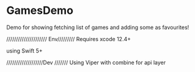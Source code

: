 # GamesDemo
Demo for showing fetching list of games and adding some as favourites! 

///////////////////// Env/////////
Requires xcode 12.4+ 

using Swift 5+

///////////////////Dev ///////
Using Viper with combine for api layer
